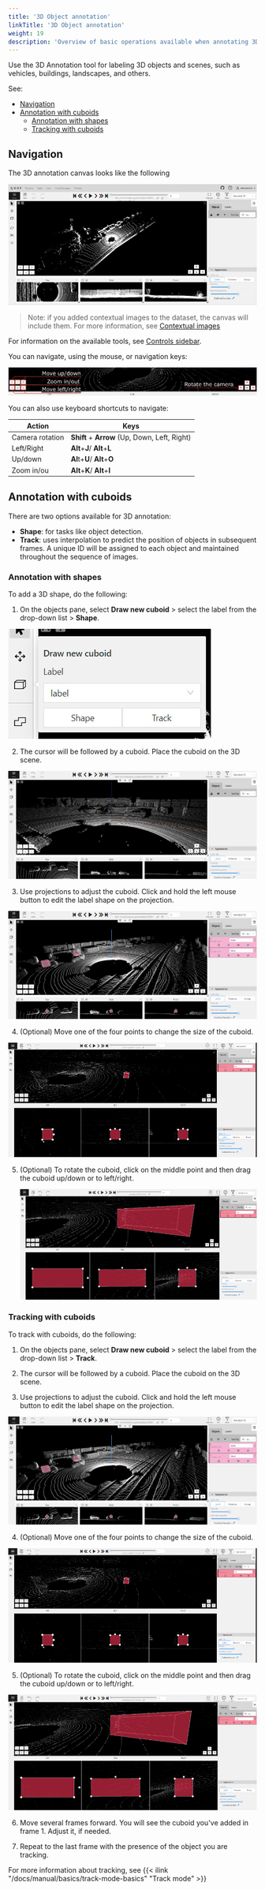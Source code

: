 ```yaml
---
title: '3D Object annotation'
linkTitle: '3D Object annotation'
weight: 19
description: 'Overview of basic operations available when annotating 3D objects.'
---
```


Use the 3D Annotation tool for labeling 3D objects and scenes, such as vehicles, buildings, landscapes, and others.

See:

- [Navigation](#navigation)
- [Annotation with cuboids](#annotation-with-cuboids)
  - [Annotation with shapes](#annotation-with-shapes)
  - [Tracking with cuboids](#tracking-with-cuboids)

## Navigation

The 3D annotation canvas looks like the following

![3D canvas](/images/3d-canvas.jpg)

> Note: if you added contextual images to the dataset, the canvas will include them. For more information, see [Contextual images](docs/manual/advanced/context-images/)

For information on the available tools, see [Controls sidebar](http://localhost:1313/docs/manual/CVAT-annotation-Interface/basics/controls-sidebar/).

You can navigate, using the mouse, or navigation keys:

![](/images/image216_carla_town3.jpg)

You can also use keyboard shortcuts to navigate:

<!--lint disable maximum-line-length-->

| Action          | Keys                                          |
| --------------- | --------------------------------------------- |
| Camera rotation | **Shift** + **Arrow** (Up, Down, Left, Right) |
| Left/Right      | **Alt**+**J**/ **Alt**+**L**                  |
| Up/down         | **Al**t+**U**/ **Alt**+**O**                  |
| Zoom in/ou      | **Alt**+**K**/ **Alt**+**I**                  |

<!--lint enable maximum-line-length-->

## Annotation with cuboids

There are two options available for 3D annotation:

- **Shape**: for tasks like object detection.
- **Track**: uses interpolation to predict the position of objects in subsequent frames.
  A unique ID will be assigned to each object and maintained throughout the sequence of images.

### Annotation with shapes

To add a 3D shape, do the following:

1. On the objects pane, select **Draw new cuboid** >
   select the label from the drop-down list > **Shape**.

![](/images/image217.jpg)

2. The cursor will be followed by a cuboid.
   Place the cuboid on the 3D scene.

![](/images/gif026_carla_town3.gif)

3. Use projections to adjust the cuboid.
   Click and hold the left mouse button to edit the label shape on the projection.

![](/images/gif027_carla_town3.gif)

4. (Optional) Move one of the four points to change the size of the cuboid.

![](/images/gif028_carla_town3.gif)

5. (Optional) To rotate the cuboid, click on the middle point
   and then drag the cuboid up/down or to left/right.

   ![](/images/gif029_carla_town3.gif)

### Tracking with cuboids

To track with cuboids, do the following:

1. On the objects pane, select **Draw new cuboid** >
   select the label from the drop-down list > **Track**.

2. The cursor will be followed by a cuboid.
   Place the cuboid on the 3D scene.

3. Use projections to adjust the cuboid.
   Click and hold the left mouse button to edit the label shape on the projection.

![](/images/gif027_carla_town3.gif)

4. (Optional) Move one of the four points to change the size of the cuboid.

![](/images/gif028_carla_town3.gif)

5. (Optional) To rotate the cuboid, click on the middle point
   and then drag the cuboid up/down or to left/right.

![](/images/gif029_carla_town3.gif)

6. Move several frames forward. You will see the cuboid you've added in frame 1.
   Adjust it, if needed.

7. Repeat to the last frame with the presence of the object you are tracking.

For more information about tracking, see {{< ilink "/docs/manual/basics/track-mode-basics" "Track mode" >}}
